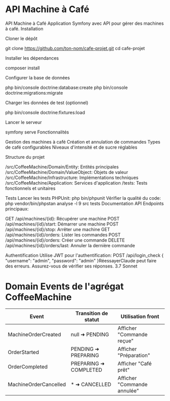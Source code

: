 # API Machine à Café


API Machine à Café
Application Symfony avec API pour gérer des machines à café.
Installation

Cloner le dépôt

git clone https://github.com/ton-nom/cafe-projet.git
cd cafe-projet

Installer les dépendances

composer install

Configurer la base de données

php bin/console doctrine:database:create
php bin/console doctrine:migrations:migrate

Charger les données de test (optionnel)

php bin/console doctrine:fixtures:load

Lancer le serveur

symfony serve
Fonctionnalités

Gestion des machines à café
Création et annulation de commandes
Types de café configurables
Niveaux d'intensité et de sucre réglables

Structure du projet

/src/CoffeeMachine/Domain/Entity: Entités principales
/src/CoffeeMachine/Domain/ValueObject: Objets de valeur
/src/CoffeeMachine/Infrastructure: Implémentations techniques
/src/CoffeeMachine/Application: Services d'application
/tests: Tests fonctionnels et unitaires

Tests
Lancer les tests PHPUnit:
php bin/phpunit
Vérifier la qualité du code:
php vendor/bin/phpstan analyse -l 9 src tests
Documentation API
Endpoints principaux:

GET /api/machines/{id}: Récupérer une machine
POST /api/machines/{id}/start: Démarrer une machine
POST /api/machines/{id}/stop: Arrêter une machine
GET /api/machines/{id}/orders: Lister les commandes
POST /api/machines/{id}/orders: Créer une commande
DELETE /api/machines/{id}/orders/last: Annuler la dernière commande

Authentification
Utilise JWT pour l'authentification:
POST /api/login_check
{
"username": "admin",
"password": "admin"
}RéessayerClaude peut faire des erreurs. Assurez-vous de vérifier ses réponses. 3.7 Sonnet









# Domain Events de l'agrégat CoffeeMachine

| Event                     | Transition de statut     | Utilisation front    |
|--------------------------|--------------------------|-----------------------|
| MachineOrderCreated       | null ➜ PENDING           | Afficher "Commande reçue" |
| OrderStarted              | PENDING ➜ PREPARING      | Afficher "Préparation" |
| OrderCompleted            | PREPARING ➜ COMPLETED    | Afficher "Café prêt" |
| MachineOrderCancelled     | * ➜ CANCELLED            | Afficher "Commande annulée" |
